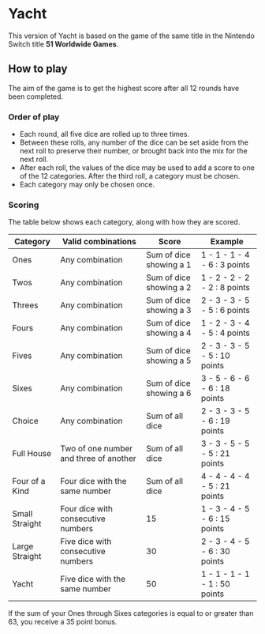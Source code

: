 # Yacht

This version of Yacht is based on the game of the same title in the Nintendo Switch title **51 Worldwide Games**.

## How to play

The aim of the game is to get the highest score after all 12 rounds have been completed.

### Order of play

- Each round, all five dice are rolled up to three times.
- Between these rolls, any number of the dice can be set aside from the next roll to preserve their number, or brought back into the mix for the next roll.
- After each roll, the values of the dice may be used to add a score to one of the 12 categories. After the third roll, a category must be chosen.
- Each category may only be chosen once.

### Scoring

The table below shows each category, along with how they are scored.

Category | Valid combinations | Score | Example
-------- | ------------------ | ----- | -------
Ones | Any combination | Sum of dice showing a 1 | 1 - 1 - 1 - 4 - 6 : 3 points
Twos | Any combination | Sum of dice showing a 2 | 1 - 2 - 2 - 2 - 2 : 8 points
Threes | Any combination | Sum of dice showing a 3 | 2 - 3 - 3 - 5 - 5 : 6 points
Fours | Any combination | Sum of dice showing a 4 | 1 - 2 - 3 - 4 - 5 : 4 points
Fives | Any combination | Sum of dice showing a 5 | 2 - 3 - 3 - 5 - 5 : 10 points
Sixes | Any combination | Sum of dice showing a 6 | 3 - 5 - 6 - 6 - 6 : 18 points
Choice | Any combination | Sum of all dice | 2 - 3 - 3 - 5 - 6 : 19 points
Full House | Two of one number and three of another | Sum of all dice | 3 - 3 - 5 - 5 - 5 : 21 points
Four of a Kind | Four dice with the same number | Sum of all dice | 4 - 4 - 4 - 4 - 5 : 21 points
Small Straight | Four dice with consecutive numbers | 15 | 1 - 3 - 4 - 5 - 6 : 15 points
Large Straight | Five dice with consecutive numbers | 30 | 2 - 3 - 4 - 5 - 6 : 30 points
Yacht | Five dice with the same number | 50 | 1 - 1 - 1 - 1 - 1 : 50 points

If the sum of your Ones through Sixes categories is equal to or greater than 63, you receive a 35 point bonus.
